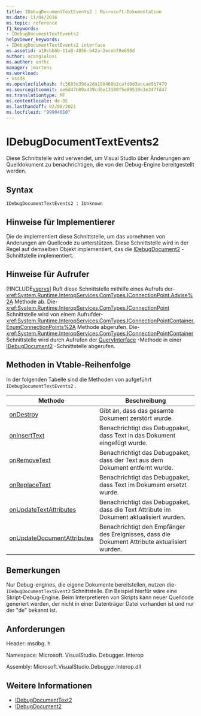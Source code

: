 ```yaml
---
title: IDebugDocumentTextEvents2 | Microsoft-Dokumentation
ms.date: 11/04/2016
ms.topic: reference
f1_keywords:
- IDebugDocumentTextEvents2
helpviewer_keywords:
- IDebugDocumentTextEvents2 interface
ms.assetid: a10cbb6b-11a8-4056-b42a-2ecebf0e690d
author: acangialosi
ms.author: anthc
manager: jmartens
ms.workload:
- vssdk
ms.openlocfilehash: fc5683e39da2da190468b2cafd0d3accae9b7479
ms.sourcegitcommit: ae6d47b09a439cd0e13180f5e89510e3e347fd47
ms.translationtype: MT
ms.contentlocale: de-DE
ms.lasthandoff: 02/08/2021
ms.locfileid: "99904010"
---
```

# <a name="idebugdocumenttextevents2"></a>IDebugDocumentTextEvents2
Diese Schnittstelle wird verwendet, um Visual Studio über Änderungen am Quelldokument zu benachrichtigen, die von der Debug-Engine bereitgestellt werden.

## <a name="syntax"></a>Syntax

```
IDebugDocumentTextEvents2 : IUnknown
```

## <a name="notes-for-implementers"></a>Hinweise für Implementierer
 Die de implementiert diese Schnittstelle, um das vornehmen von Änderungen am Quellcode zu unterstützen. Diese Schnittstelle wird in der Regel auf demselben Objekt implementiert, das die [IDebugDocument2](../../../extensibility/debugger/reference/idebugdocument2.md) -Schnittstelle implementiert.

## <a name="notes-for-callers"></a>Hinweise für Aufrufer
 [!INCLUDE[vsprvs](../../../code-quality/includes/vsprvs_md.md)] Ruft diese Schnittstelle mithilfe eines Aufrufs der- <xref:System.Runtime.InteropServices.ComTypes.IConnectionPoint.Advise%2A> Methode ab. Die- <xref:System.Runtime.InteropServices.ComTypes.IConnectionPoint> Schnittstelle wird von einem Aufrufder- <xref:System.Runtime.InteropServices.ComTypes.IConnectionPointContainer.EnumConnectionPoints%2A> Methode abgerufen. Die- <xref:System.Runtime.InteropServices.ComTypes.IConnectionPointContainer> Schnittstelle wird durch Aufrufen der [QueryInterface](/cpp/atl/queryinterface) -Methode in einer [IDebugDocument2](../../../extensibility/debugger/reference/idebugdocument2.md) -Schnittstelle abgerufen.

## <a name="methods-in-vtable-order"></a>Methoden in Vtable-Reihenfolge
 In der folgenden Tabelle sind die Methoden von aufgeführt `IDebugDocumentTextEvents2` .

|Methode|Beschreibung|
|------------|-----------------|
|[onDestroy](../../../extensibility/debugger/reference/idebugdocumenttextevents2-ondestroy.md)|Gibt an, dass das gesamte Dokument zerstört wurde.|
|[onInsertText](../../../extensibility/debugger/reference/idebugdocumenttextevents2-oninserttext.md)|Benachrichtigt das Debugpaket, dass Text in das Dokument eingefügt wurde.|
|[onRemoveText](../../../extensibility/debugger/reference/idebugdocumenttextevents2-onremovetext.md)|Benachrichtigt das Debugpaket, dass der Text aus dem Dokument entfernt wurde.|
|[onReplaceText](../../../extensibility/debugger/reference/idebugdocumenttextevents2-onreplacetext.md)|Benachrichtigt das Debugpaket, dass Text im Dokument ersetzt wurde.|
|[onUpdateTextAttributes](../../../extensibility/debugger/reference/idebugdocumenttextevents2-onupdatetextattributes.md)|Benachrichtigt das Debugpaket, dass die Text Attribute im Dokument aktualisiert wurden.|
|[onUpdateDocumentAttributes](../../../extensibility/debugger/reference/idebugdocumenttextevents2-onupdatedocumentattributes.md)|Benachrichtigt den Empfänger des Ereignisses, dass die Dokument Attribute aktualisiert wurden.|

## <a name="remarks"></a>Bemerkungen
 Nur Debug-engines, die eigene Dokumente bereitstellen, nutzen die- `IDebugDocumentTextEvent2` Schnittstelle. Ein Beispiel hierfür wäre eine Skript-Debug-Engine. Beim Interpretieren von Skripts kann neuer Quellcode generiert werden, der nicht in einer Datenträger Datei vorhanden ist und nur der "de" bekannt ist.

## <a name="requirements"></a>Anforderungen
 Header: msdbg. h

 Namespace: Microsoft. VisualStudio. Debugger. Interop

 Assembly: Microsoft.VisualStudio.Debugger.Interop.dll

## <a name="see-also"></a>Weitere Informationen
- [IDebugDocumentText2](../../../extensibility/debugger/reference/idebugdocumenttext2.md)
- [IDebugDocument2](../../../extensibility/debugger/reference/idebugdocument2.md)
